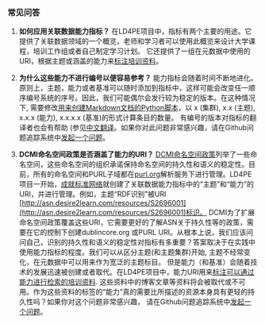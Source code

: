 ### 常见问答

1. __如何应用关联数据能力指标？__  在LD4PE项目中，指标有两个主要的用途。它提供了关联数据领域的一个概览，老师和学习者可以使用此概览来设计大学课程，培训工作组或者自己制定学习计划。 它还提供了一组在元数据中使用的URI，根据主题或涵盖的能力来[标注培训资料](http://explore.dublincore.net/explore-learning-resources-by-competency/)。

2. __为什么这些能力不进行编号以便容易参考？__  能力指标会随着时间不断地进化。原则上，主题，能力或者基准可以随时添加到指标中，这样可能会改变任一顺序编号系统的序号。因此，我们可能偶尔会发行较为稳定的版本。在这种情况下, 需要修改[用来创建Markdown文档的Python脚本](https://github.com/dcmi/ldci/tree/master/docs/D2695955_to_md.py)，以 x (集群), x.x (主题), x.x.x (能力), x.x.x.x (基准)的形式计算条目的数量。  有编号的版本对指标的翻译者也会有帮助 (参见[中文翻译](http://explore.dublincore.net/wp-content/uploads/sites/2/2015/09/LD4PECompetencyIndex-chinese.pdf)。如果你对此问题非常感兴趣，请在Github问题追踪系统中[发起一个问题](https://github.com/dcmi/ldci/issues)。

3. __DCMI命名空间政策是否涵盖了能力的URI？__ [DCMI命名空间政策](http://dublincore.org/documents/dcmi-namespace/)列举了一些命名空间，这些命名空间的组织承诺保持命名空间的持久性和语义的稳定性。目前，所有的命名空间和PURL子域都在[purl.org](http://purl.org)解析服务下进行管理。LD4PE项目一开始，[成就标准网络](http://asn.desire2learn.com)就创建了关联数据能力指标中的“主题”和“能力”的URI，并进行管理。例如，主题“RDF识别”被URI [http://asn.desire2learn.com/resources/S2696001](http://asn.desire2learn.com/resources/S2696001)标识。 DCMI为了扩展命名空间政策覆盖这些URI，它需要更好的了解ASN关于持久性等的政策，需要在它的控制下创建dublincore.org 或PURL URI。从根本上说，我们应该问问自己，识别的持久性和语义的稳定性对指标有多重要？答案取决于在实践中使用能力指标的程度。我们可以从区分主题(和主题集群)开始, 主题不经常变化，在元数据中可以用来作为宽泛的主题标目。 但是能力（和基准）会随着技术的发展迅速被创建或者取代。在LD4PE项目中，能力URI用来[标注可以通过能力进行检索的培训资料](http://explore.dublincore.net/explore-learning-resources-by-competency/). 这些资料中的博客文章等资料将会被取代或不可用。作为这些资料的标签的“能力”真的需要比所描述的资源本身具有更轻的持久性吗？如果你对这个问题非常感兴趣， 请在Github问题追踪系统中[发起一个问题](https://github.com/dcmi/ldci/issues)。

